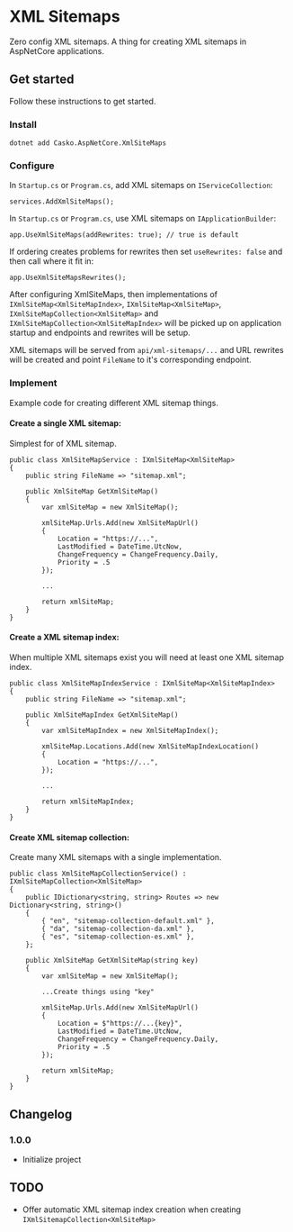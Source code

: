 ﻿# XML Sitemaps

Zero config XML sitemaps. A thing for creating XML sitemaps in AspNetCore applications. 

## Get started

Follow these instructions to get started.

### Install

`dotnet add Casko.AspNetCore.XmlSiteMaps`

### Configure

In `Startup.cs` or `Program.cs`, add XML sitemaps on `IServiceCollection`:

```
services.AddXmlSiteMaps();
```

In `Startup.cs` or `Program.cs`,  use XML sitemaps on `IApplicationBuilder`:

```
app.UseXmlSiteMaps(addRewrites: true); // true is default
```

If ordering creates problems for rewrites then set `useRewrites: false` and then call where it fit in:

```
app.UseXmlSiteMapsRewrites();
```

After configuring XmlSiteMaps, then implementations of `IXmlSiteMap<XmlSiteMapIndex>`, `IXmlSiteMap<XmlSiteMap>`, `IXmlSiteMapCollection<XmlSiteMap>` and `IXmlSiteMapCollection<XmlSiteMapIndex>` will be picked up on application startup and endpoints and rewrites will be setup. 

XML sitemaps will be served from `api/xml-sitemaps/...` and URL rewrites will be created and point `FileName` to it's corresponding endpoint.

### Implement

Example code for creating different XML sitemap things.

#### Create a single XML sitemap:

Simplest for of XML sitemap.

```
public class XmlSiteMapService : IXmlSiteMap<XmlSiteMap>
{
    public string FileName => "sitemap.xml";

    public XmlSiteMap GetXmlSiteMap()
    {
        var xmlSiteMap = new XmlSiteMap();
        
        xmlSiteMap.Urls.Add(new XmlSiteMapUrl()
        {
            Location = "https://...",
            LastModified = DateTime.UtcNow,
            ChangeFrequency = ChangeFrequency.Daily,
            Priority = .5
        });

        ...

        return xmlSiteMap;
    }
}
```

#### Create a XML sitemap index:

When multiple XML sitemaps exist you will need at least one XML sitemap index.

```
public class XmlSiteMapIndexService : IXmlSiteMap<XmlSiteMapIndex>
{
    public string FileName => "sitemap.xml";

    public XmlSiteMapIndex GetXmlSiteMap()
    {
        var xmlSiteMapIndex = new XmlSiteMapIndex();
        
        xmlSiteMap.Locations.Add(new XmlSiteMapIndexLocation()
        {
            Location = "https://...",
        });

        ...

        return xmlSiteMapIndex;
    }
}
```

#### Create XML sitemap collection:

Create many XML sitemaps with a single implementation.

```
public class XmlSiteMapCollectionService() : IXmlSiteMapCollection<XmlSiteMap>
{
    public IDictionary<string, string> Routes => new Dictionary<string, string>()
    {
        { "en", "sitemap-collection-default.xml" },
        { "da", "sitemap-collection-da.xml" },
        { "es", "sitemap-collection-es.xml" },
    };

    public XmlSiteMap GetXmlSiteMap(string key)
    {
        var xmlSiteMap = new XmlSiteMap();

        ...Create things using "key"
        
        xmlSiteMap.Urls.Add(new XmlSiteMapUrl()
        {
            Location = $"https://...{key}",
            LastModified = DateTime.UtcNow,
            ChangeFrequency = ChangeFrequency.Daily,
            Priority = .5
        });
        
        return xmlSiteMap;
    }
}

```


## Changelog

### 1.0.0

 - Initialize project

## TODO

 - Offer automatic XML sitemap index creation when creating `IXmlSitemapCollection<XmlSiteMap>`